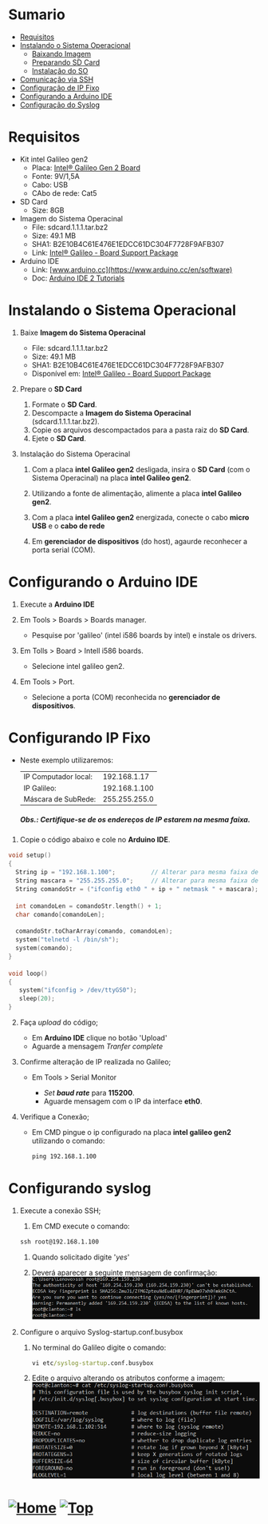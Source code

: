 # Sumario

- [ Requisitos](#requisitos)
- [Instalando o Sistema Operacional](#instalando-sistema-operacional)
  - [Baixando Imagem](#1-baixe-imagem-do-so-poky-sdcard111tarbz2)
  - [Preparando SD Card](#2-prepare-cartão-sd)
  - [Instalação do SO](#3-instalação-do-so)
- [Comunicação via SSH](#comunicação-ssh)
- [Configuração de IP Fixo](#configurando-ip-fixo)
- [Configurando a Arduino IDE](#configure-a-ide-do-arduino)
- [Configuração do Syslog](#configurando-syslog)

# Requisitos

- Kit intel Galileo gen2
  - Placa: [Intel® Galileo Gen 2 Board](https://www.intel.com/content/www/us/en/products/sku/83137/intel-galileo-gen-2-board/specifications.html)
  - Fonte: 9V/1,5A
  - Cabo: USB
  - CAbo de rede: Cat5
- SD Card
  - Size: 8GB
- Imagem do Sistema Operacinal
  - File: sdcard.1.1.1.tar.bz2
  - Size: 49.1 MB
  - SHA1: B2E10B4C61E476E1EDCC61DC304F7728F9AFB307
  - Link: [Intel® Galileo - Board Support Package](https://www.intel.com/content/www/us/en/download/17523/intel-galileo-board-support-package.html)
- Arduino IDE
  - Link: [www.arduino.cc](https://www.arduino.cc/en/software)
  - Doc: [Arduino IDE 2 Tutorials](https://docs.arduino.cc/software/ide-v2)

# Instalando o **Sistema Operacional**

1. Baixe **Imagem do Sistema Operacinal**

   - File: sdcard.1.1.1.tar.bz2
   - Size: 49.1 MB
   - SHA1: B2E10B4C61E476E1EDCC61DC304F7728F9AFB307
   - Disponível em: [Intel® Galileo - Board Support Package](https://www.intel.com/content/www/us/en/download/17523/intel-galileo-board-support-package.html)

1. Prepare o **SD Card**

   1. Formate o **SD Card**.<!-- [***] Qual formato? -->
   1. Descompacte a **Imagem do Sistema Operacinal** (sdcard.1.1.1.tar.bz2).
   1. Copie os arquivos descompactados para a pasta raiz do **SD Card**.
   1. Ejete o **SD Card**.

1. Instalação do Sistema Operacinal

   1. Com a placa **intel Galileo gen2** desligada, insira o **SD Card** (com o Sistema Operacinal) na placa **intel Galileo gen2**.

   1. Utilizando a fonte de alimentação, alimente a placa **intel Galileo gen2**.

   1. Com a placa **intel Galileo gen2** energizada, conecte o cabo **micro USB** e o **cabo de rede**

   1. Em **gerenciador de dispositivos** (do host), agaurde reconhecer a porta serial (COM).

# Configurando o **Arduino IDE**

1. Execute a **Arduino IDE**

1. Em Tools > Boards > Boards manager.

   - Pesquise por 'galileo' (intel i586 boards by intel) e instale os drivers.

1. Em Tolls > Board > Intell i586 boards.

   - Selecione intel galileo gen2.

1. Em Tools > Port.

   - Selecione a porta (COM) reconhecida no **gerenciador de dispositivos**.

# Configurando **IP Fixo**

- Neste exemplo utilizaremos:

  |                      |               |
  | -------------------- | ------------- |
  | IP Computador local: | 192.168.1.17  |
  | IP Galileo:          | 192.168.1.100 |
  | Máscara de SubRede:  | 255.255.255.0 |

  ##### Obs.: Certifique-se de os endereços de IP estarem na mesma faixa. <!-- Precisamos melhorar isso -->

1. Copie o código abaixo e cole no **Arduino IDE**.

```C
void setup()
{
  String ip = "192.168.1.100";          // Alterar para mesma faixa de ip do host
  String mascara = "255.255.255.0";     // Alterar para mesma faixa de Subrede do host
  String comandoStr = ("ifconfig eth0 " + ip + " netmask " + mascara);

  int comandoLen = comandoStr.length() + 1;
  char comando[comandoLen];

  comandoStr.toCharArray(comando, comandoLen);
  system("telnetd -l /bin/sh");
  system(comando);
}

void loop()
{
   system("ifconfig > /dev/ttyGS0");
   sleep(20);
}
```

2. Faça _upload_ do código;

   - Em **Arduino IDE** clique no botão 'Upload'
   - Aguarde a mensagem _Tranfer complete_

3. Confirme alteração de IP realizada no Galileo;

   - Em Tools > Serial Monitor

     - _Set_ **_baud rate_** para **115200**.
     - Aguarde mensagem com o IP da interface **eth0**.

4. Verifique a Conexão;

   - Em CMD pingue o ip configurado na placa **intel galileo gen2** utilizando o comando:

     ```cmd
     ping 192.168.1.100
     ```

# Configurando syslog

1. Execute a conexão SSH;

   1. Em CMD execute o comando:

   ```cmd
   ssh root@192.168.1.100
   ```

   1. Quando solicitado digite '_yes_'

   1. Deverá aparecer a seguinte mensagem de confirmação:
      ![Imagem](../../img/galileo/SSH-confirm.png) <!-- Precisamos de uma foto que possua o endereço IP igual ao do exempo para não gerar confusão  -->

1. Configure o arquivo Syslog-startup.conf.busybox

   1. No terminal do Galileo digite o comando:

      ```cmd
      vi etc/syslog-startup.conf.busybox
      ```

   1. Edite o arquivo alterando os atributos conforme a imagem:
      ![syslog-config](../../img/galileo/syslog-config.png)

# [![Home][homeimage]][homelink] [![Top][topimage]](#)
[topimage]: https://img.shields.io/badge/-Voltar_ao_topo-grey
[homeimage]: https://img.shields.io/badge/-Home-blue
[homelink]: ./../../../README.md#

